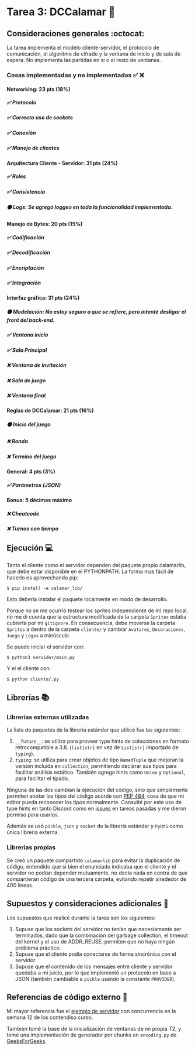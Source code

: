 # Tarea 3: DCCalamar :school_satchel:

## Consideraciones generales :octocat:
La tarea implementa el modelo cliente-servidor, el protocolo de comunicación,
el algoritmo de cifrado y la ventana de inicio y de sala de espera. No implementa las partidas en si o el resto de ventanas.

### Cosas implementadas y no implementadas :white_check_mark: :x:

#### Networking: 23 pts (18%)
##### ✅ Protocolo
##### ✅ Correcto uso de sockets
##### ✅ Conexión
##### ✅ Manejo de clientes
#### Arquitectura Cliente - Servidor: 31 pts (24%)
##### ✅ Roles
##### ✅ Consistencia
##### 🟠 Logs: Se agregó loggeo en toda la funcionalidad implementada.
#### Manejo de Bytes: 20 pts (15%)
##### ✅ Codificación
##### ✅ Decodificación
##### ✅ Encriptación
##### ✅ Integración
#### Interfaz gráfica: 31 pts (24%)
##### 🟠 Modelación: No estoy seguro a que se refiere, pero intenté desligar el front del back-end.
##### ✅ Ventana inicio
##### ✅ Sala Principal
##### ❌ Ventana de Invitación
##### ❌ Sala de juego
##### ❌ Ventana final
#### Reglas de DCCalamar: 21 pts (16%)
##### 🟠 Inicio del juego
##### ❌ Ronda
##### ❌ Termino del juego
#### General: 4 pts (3%)
##### ✅ Parámetros (JSON)
#### Bonus: 5 décimas máximo
##### ❌ Cheatcode
##### ❌ Turnos con tiempo
## Ejecución :computer:
Tanto el cliente como el servidor dependen del paquete propio calamarlib,
que debe estar disponible en el PYTHONPATH. La forma mas fácil de hacerlo es aprovechando pip:
```shell
$ pip install -e calamar_lib/
```
Esto debería instalar el paquete localmente en modo de desarrollo.

Porque no se me ocurrió testear los sprites independiente de mi repo local,
no me di cuenta que la estructura modificada de la carpeta `Sprites` estaba
cubierta por mi `gitignore`. En consecuencia, debe moverse la carpeta `Sprites` a dentro de la carpeta `cliente/` y cambiar `Avatares`, `Decoraciones`, `Juego` y `Logos` a minúscula.

Se puede iniciar el servidor con:
```shell
$ python3 servidor/main.py
```

Y el el cliente con:
```shell
$ python cliente/.py
```

## Librerías :books:
### Librerías externas utilizadas

La lista de paquetes de la librería estándar que utilicé fue las siguientes:

1. `__future__`: se utiliza para proveer type hints de colecciones en formato retrocompatible a 3.8. (`list[str]` en vez de `List[str]` importado de `typing`).
2. `typing`: se utiliza para crear objetos de tipo `NamedTuple` que mejoran la versión incluída en `collection`, permitiendo declarar sus tipos para facilitar análisis estático. También agrega hints como `Union` y `Optional`, para facilitar el tipado.

Ninguna de las dos cambian la ejecución del código, sino que simplemente permiten anotar los tipos del código acorde con [PEP 484](https://www.python.org/dev/peps/pep-0484/), cosa de que mi editor pueda reconocer los tipos normalmente. Consulté por este uso de type hints en tanto Discord como en [issues](https://github.com/IIC2233/Syllabus/issues/31#issuecomment-908031345) en tareas pasadas y me dieron permiso para usarlos.

Además se usó `pickle`, `json` y `socket` de la librería estándar y `PyQt5` como única librería externa.

### Librerías propias
Se creó un paquete compartido `calamarlib` para evitar la duplicación de código, entendido
que si bien el enunciado indicaba que el cliente y el servidor no podían depender mutuamente,
no decía nada en contra de que compartieran código de una tercera carpeta, evitando repetir alrededor de 400 líneas.

## Supuestos y consideraciones adicionales :thinking:
Los supuestos que realicé durante la tarea son los siguientes:

1. Supuse que los sockets del servidor no tenían que necesiamente ser terminados, dado que la combinación del garbage collection, el timeout del kernel y el uso de ADDR_REUSE, permiten que no haya ningún problema práctico.
2. Supuse que el cliente podía conectarse de forma sincrónica con el servidor.
3. Supuse que el contenido de los mensajes entre cliente y servidor quedaba a mi juicio, por lo que implementé un protocolo en base a JSON (también cambiable a `pickle` usando la constante `PROVIDER`).


## Referencias de código externo :book:

Mi mayor referencia fue el [ejemplo de servidor](https://github.com/IIC2233/contenidos/blob/main/semana-12/3-ejemplos.ipynb) con concurrencia en la semana 12 de los contendiso curso.

También tomé la base de la inicialización de ventanas de mi propia T2, y tomé una implementación de generador por chunks en `encoding.py` de [GeeksForGeeks](https://www.geeksforgeeks.org/break-list-chunks-size-n-python/).
